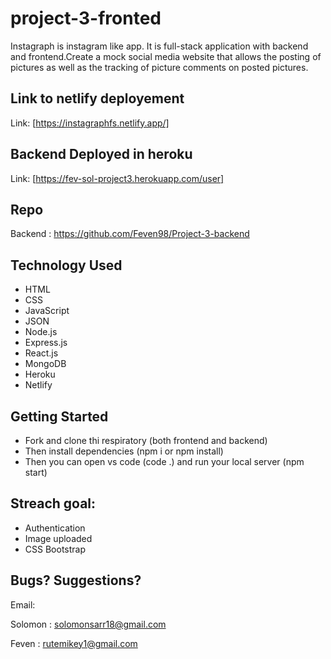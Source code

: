 # project-3-fronted

Instagraph is instagram like app. It is full-stack application with backend and frontend.Create a mock social media website that allows the posting of pictures as well as the tracking of picture comments on posted pictures.


## Link to netlify deployement

Link: [https://instagraphfs.netlify.app/]

## Backend Deployed in heroku

Link: [https://fev-sol-project3.herokuapp.com/user]

## Repo

Backend : https://github.com/Feven98/Project-3-backend


## Technology Used

* HTML
* CSS
* JavaScript
* JSON
* Node.js
* Express.js
* React.js
* MongoDB
* Heroku
* Netlify

## Getting Started

- Fork and clone thi respiratory (both frontend and backend)
- Then install dependencies (npm i or npm install)
- Then you can open vs code (code .) and run your local server (npm start)

## Streach goal:

* Authentication
* Image uploaded
* CSS Bootstrap

## Bugs? Suggestions? 

Email:

Solomon : solomonsarr18@gmail.com

Feven : rutemikey1@gmail.com
